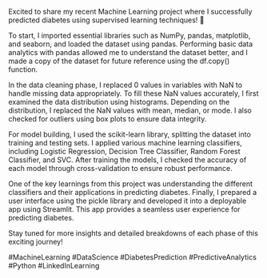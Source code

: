  Excited to share my recent Machine Learning project where I successfully predicted diabetes using supervised learning techniques! 🚀

To start, I imported essential libraries such as NumPy, pandas, matplotlib, and seaborn, and loaded the dataset using pandas. Performing basic data analytics with pandas allowed me to understand the dataset better, and I made a copy of the dataset for future reference using the df.copy() function.

In the data cleaning phase, I replaced 0 values in variables with NaN to handle missing data appropriately. To fill these NaN values accurately, I first examined the data distribution using histograms. Depending on the distribution, I replaced the NaN values with mean, median, or mode. I also checked for outliers using box plots to ensure data integrity.

For model building, I used the scikit-learn library, splitting the dataset into training and testing sets. I applied various machine learning classifiers, including Logistic Regression, Decision Tree Classifier, Random Forest Classifier, and SVC. After training the models, I checked the accuracy of each model through cross-validation to ensure robust performance.

One of the key learnings from this project was understanding the different classifiers and their applications in predicting diabetes. Finally, I prepared a user interface using the pickle library and developed it into a deployable app using Streamlit. This app provides a seamless user experience for predicting diabetes.

Stay tuned for more insights and detailed breakdowns of each phase of this exciting journey!

#MachineLearning #DataScience #DiabetesPrediction #PredictiveAnalytics #Python #LinkedInLearning
